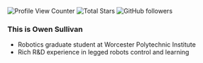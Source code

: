 ![Profile View Counter](https://komarev.com/ghpvc/?username=opsullivan85)
![Total Stars](https://img.shields.io/github/stars/opsullivan85?style=social)
![GitHub followers](https://img.shields.io/github/followers/opsullivan85?style=social)

### This is Owen Sullivan

- Robotics graduate student at Worcester Polytechnic Institute
- Rich R&D experience in legged robots control and learning

<!-- [![Owen's GitHub stats](https://github-readme-stats.vercel.app/api?username=opsullivan85)](https://github.com/anuraghazra/github-readme-stats&hide_rank=true&show_icons=true&theme=transparent)
